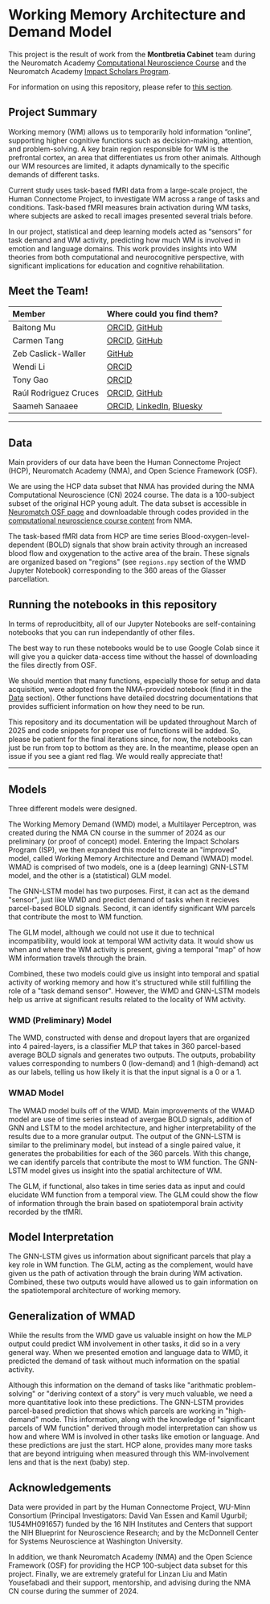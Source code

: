 # Working Memory Architecture and Demand Model
This project is the result of work from the **Montbretia Cabinet** team during the Neuromatch Academy [Computational Neuroscience Course](https://compneuro.neuromatch.io/) and the Neuromatch Academy [Impact Scholars Program](https://impact-scholars.neuromatch.io/).

For information on using this repository, please refer to [this section](https://github.com/saamehsanaaee/WMAD-Montbretia_Cabinet-ISP/tree/main#running-the-notebooks-in-this-repository).

## Project Summary
Working memory (WM) allows us to temporarily hold information “online”, supporting higher cognitive functions such as decision-making, attention, and problem-solving. A key brain region responsible for WM is the prefrontal cortex, an area that differentiates us from other animals. Although our WM resources are limited, it adapts dynamically to the specific demands of different tasks.

Current study uses task-based fMRI data from a large-scale project, the Human Connectome Project, to investigate WM across a range of tasks and conditions. Task-based fMRI measures brain activation during WM tasks, where subjects are asked to recall images presented several trials before.

In our project, statistical and deep learning models acted as “sensors” for task demand and WM activity, predicting how much WM is involved in emotion and language domains. This work provides insights into WM theories from both computational and neurocognitive perspective, with significant implications for education and cognitive rehabilitation.

## Meet the Team!
| Member                | Where could you find them? |
| :-------------------- | :------------------------- |
| Baitong Mu            | [ORCID](https://orcid.org/0009-0008-9040-3108), [GitHub](https://github.com/Mumizz)  |
| Carmen Tang           | [ORCID](https://orcid.org/0009-0005-2491-4987), [GitHub](https://github.com/ckmtang) |
| Zeb Caslick-Waller    | [GitHub](https://github.com/Zebtopia) |
| Wendi Li              | [ORCID](https://orcid.org/0009-0009-0796-1123) |
| Tony Gao              | [ORCID](https://orcid.org/0009-0009-3407-1097) |
| Raúl Rodriguez Cruces | [ORCID](https://orcid.org/0000-0002-2917-1212), [GitHub](https://github.com/rcruces) |
| Saameh Sanaaee        | [ORCID](https://orcid.org/0000-0002-8858-9117), [LinkedIn](https://www.linkedin.com/in/saameh-sanaaee/), [Bluesky](https://bsky.app/profile/saamehsanaaee.bsky.social) |

---
## Data
Main providers of our data have been the Human Connectome Project (HCP), Neuromatch Academy (NMA), and Open Science Framework (OSF).

We are using the HCP data subset that NMA has provided during the NMA Computational Neuroscience (CN) 2024 course. The data is a 100-subject subset of the original HCP young adult. The data subset is accessible in [Neuromatch OSF page](https://osf.io/hygbm/) and downloadable through codes provided in the [computational neuroscience course content](https://compneuro.neuromatch.io/projects/fMRI/README.html#:~:text=HCP%20task%20datasets,Murray%2C%20Saad%20Jbabdi) from NMA.

The task-based fMRI data from HCP are time series Blood-oxygen-level-dependent (BOLD) signals that show brain activity through an increased blood flow and oxygenation to the active area of the brain. These signals are organized based on "regions" (see ```regions.npy``` section of the WMD Jupyter Notebook) corresponding to the 360 areas of the Glasser parcellation.

## Running the notebooks in this repository
In terms of reproducitbity, all of our Jupyter Notebooks are self-containing notebooks that you can run independantly of other files.

The best way to run these notebooks would be to use Google Colab since it will give you a quicker data-access time without the hassel of downloading the files directly from OSF.

We should mention that many functions, especially those for setup and data acquisition, were adopted from the NMA-provided notebook (find it in the [Data](https://github.com/saamehsanaaee/WMAD-Montbretia_Cabinet-ISP/tree/main#data) section). Other functions have detailed docstring documentations that provides sufficient information on how they need to be run.

This repository and its documentation will be updated throughout March of 2025 and code snippets for proper use of functions will be added. So, please be patient for the final iterations since, for now, the notebooks can just be run from top to bottom as they are. In the meantime, please open an issue if you see a giant red flag. We would really appreciate that!

---
## Models
Three different models were designed.

The Working Memory Demand (WMD) model, a Multilayer Perceptron, was created during the NMA CN course in the summer of 2024 as our preliminary (or proof of concept) model. Entering the Impact Scholars Program (ISP), we then expanded this model to create an "improved" model, called Working Memory Architecture and Demand (WMAD) model. WMAD is comprised of two models, one is a (deep learning) GNN-LSTM model, and the other is a (statistical) GLM model.

The GNN-LSTM model has two purposes. First, it can act as the demand "sensor", just like WMD and predict demand of tasks when it recieves parcel-based BOLD signals. Second, it can identify significant WM parcels that contribute the most to WM function.

The GLM model, although we could not use it due to technical incompatibility, would look at temporal WM activity data. It would show us when and where the WM activity is present, giving a temporal "map" of how WM information travels through the brain.

Combined, these two models could give us insight into temporal and spatial activity of working memory and how it's structured while still fulfilling the role of a "task demand sensor". However, the WMD and GNN-LSTM models help us arrive at significant results related to the locality of WM activity.
### WMD (Preliminary) Model
The WMD, constructed with dense and dropout layers that are organized into 4 paired-layers, is a classifier MLP that takes in 360 parcel-based average BOLD signals and generates two outputs. The outputs, probability values corresponding to numbers 0 (low-demand) and 1 (high-demand) act as our labels, telling us how likely it is that the input signal is a 0 or a 1.
### WMAD Model
The WMAD model buils off of the WMD. Main improvements of the WMAD model are use of time series instead of avergae BOLD signals, addition of GNN and LSTM to the model architecture, and higher interpretability of the results due to a more granular output. The output of the GNN-LSTM is similar to the preliminary model, but instead of a single paired value, it generates the probabilities for each of the 360 parcels. With this change, we can identify parcels that contribute the most to WM function. The GNN-LSTM model gives us insight into the spatial architecture of WM.

The GLM, if functional, also takes in time series data as input and could elucidate WM function from a temporal view. The GLM could show the flow of information through the brain based on spatiotemporal brain activity recorded by the tfMRI.

## Model Interpretation
The GNN-LSTM gives us information about significant parcels that play a key role in WM function. The GLM, acting as the complement, would have given us the path of activation through the brain during WM activation. Combined, these two outputs would have allowed us to gain information on the spatiotemporal architecture of working memory.

## Generalization of WMAD
While the results from the WMD gave us valuable insight on how the MLP output could predict WM involvement in other tasks, it did so in a very general way. When we presented emotion and language data to WMD, it predicted the demand of task without much information on the spatial activity.

Although this information on the demand of tasks like "arithmatic problem-solving" or "deriving context of a story" is very much valuable, we need a more quantitative look into these predictions. The GNN-LSTM provides parcel-based prediction that shows which parcels are working in "high-demand" mode. This information, along with the knowledge of "significant parcels of WM function" derived through model interpretation can show us how and where WM is involved in other tasks like emotion or language. And these predictions are just the start. HCP alone, provides many more tasks that are beyond intriguing when measured through this WM-involvement lens and that is the next (baby) step.

## Acknowledgements
Data were provided in part by the Human Connectome Project, WU-Minn Consortium (Principal Investigators: David Van Essen and Kamil Ugurbil; 1U54MH091657) funded by the 16 NIH Institutes and Centers that support the NIH Blueprint for Neuroscience Research; and by the McDonnell Center for Systems Neuroscience at Washington University.

In addition, we thank Neuromatch Academy (NMA) and the Open Science Framework (OSF) for providing the HCP 100-subject data subset for this project. Finally, we are extremely grateful for Linzan Liu and Matin Yousefabadi and their support, mentorship, and advising during the NMA CN course during the summer of 2024.
